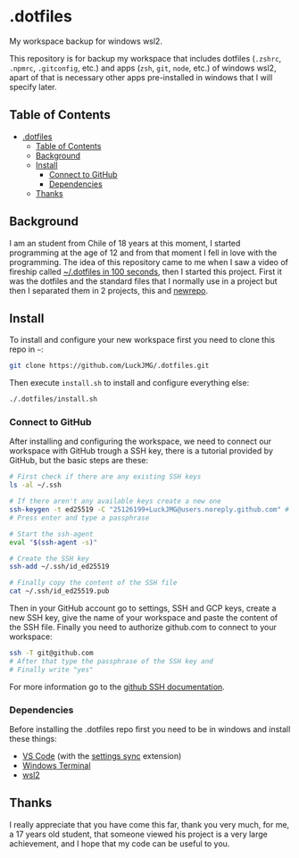 # .dotfiles

My workspace backup for windows wsl2.

This repository is for backup my workspace that includes dotfiles (`.zshrc`, `.npmrc`, `.gitconfig`, etc.) and apps (`zsh`, `git`, `node`, etc.) of windows wsl2, apart of that is necessary other apps pre-installed in windows that I will specify later.

## Table of Contents

- [.dotfiles](#dotfiles)
  - [Table of Contents](#table-of-contents)
  - [Background](#background)
  - [Install](#install)
    - [Connect to GitHub](#connect-to-github)
    - [Dependencies](#dependencies)
  - [Thanks](#thanks)

## Background

I am an student from Chile of 18 years at this moment, I started programming at the age of 12 and from that moment I fell in love with the programming. The idea of this repository came to me when I saw a video of fireship called [~/.dotfiles in 100 seconds](https://www.youtube.com/watch?v=r_MpUP6aKiQ), then I started this project. First it was the dotfiles and the standard files that I normally use in a project but then I separated them in 2 projects, this and [newrepo](https://github.com/LuckJMG/newrepo).

## Install

To install and configure your new workspace first you need to clone this repo in `~`:

``` bash
git clone https://github.com/LuckJMG/.dotfiles.git
```

Then execute `install.sh` to install and configure everything else:

``` bash
./.dotfiles/install.sh
```

### Connect to GitHub

After installing and configuring the workspace, we need to connect our workspace with GitHub trough a SSH key, there is a tutorial provided by GitHub, but the basic steps are these:

``` bash
# First check if there are any existing SSH keys
ls -al ~/.ssh

# If there aren't any available keys create a new one
ssh-keygen -t ed25519 -C "25126199+LuckJMG@users.noreply.github.com" # Replace with your email
# Press enter and type a passphrase

# Start the ssh-agent
eval "$(ssh-agent -s)"

# Create the SSH key
ssh-add ~/.ssh/id_ed25519

# Finally copy the content of the SSH file
cat ~/.ssh/id_ed25519.pub
```

Then in your GitHub account go to settings, SSH and GCP keys, create a new SSH key, give the name of your workspace and paste the content of the SSH file.
Finally you need to authorize github.com to connect to your workspace:

``` bash
ssh -T git@github.com
# After that type the passphrase of the SSH key and
# Finally write "yes"
```

For more information go to the [github SSH documentation](https://docs.github.com/en/github/authenticating-to-github/connecting-to-github-with-ssh).

### Dependencies

Before installing the .dotfiles repo first you need to be in windows and install these things:

- [VS Code](https://code.visualstudio.com/) (with the [settings sync](https://marketplace.visualstudio.com/items?itemName=Shan.code-settings-sync) extension)
- [Windows Terminal](https://www.microsoft.com/en-us/p/windows-terminal/9n0dx20hk701?activetab=pivot:overviewtab)
- [wsl2](https://docs.microsoft.com/en-us/windows/wsl/install-win10)

## Thanks

I really appreciate that you have come this far, thank you very much, for me, a 17 years old student, that someone viewed his project is a very large achievement, and I hope that my code can be useful to you.

